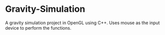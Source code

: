 # Gravity-Simulation
A gravity simulation project in OpenGL using C++. Uses mouse as the input device to perform the functions.
